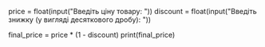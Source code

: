 price = float(input("Введіть ціну товару: "))
discount = float(input("Введіть знижку (у вигляді десяткового дробу): "))

final_price = price * (1 - discount)
print(final_price)
